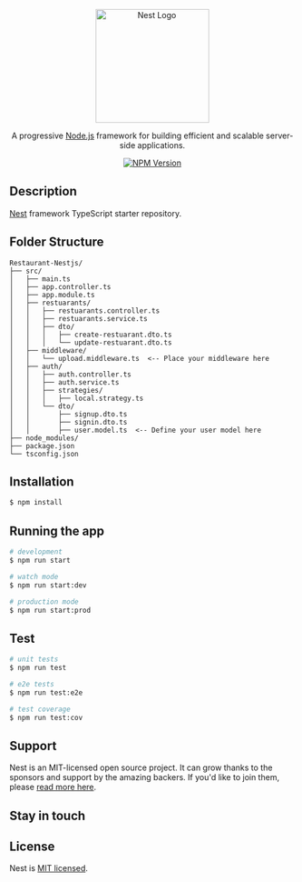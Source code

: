 <p align="center">
  <a href="http://nestjs.com/" target="blank"><img src="https://nestjs.com/img/logo-small.svg" width="200" alt="Nest Logo" /></a>
</p>

[circleci-image]: https://img.shields.io/circleci/build/github/nestjs/nest/master?token=abc123def456
[circleci-url]: https://circleci.com/gh/nestjs/nest

  <p align="center">A progressive <a href="http://nodejs.org" target="_blank">Node.js</a> framework for building efficient and scalable server-side applications.</p>
    <p align="center">
<a href="https://www.npmjs.com/~nestjscore" target="_blank"><img src="https://img.shields.io/npm/v/@nestjs/core.svg" alt="NPM Version" /></a>
</p>
  <!--[![Backers on Open Collective](https://opencollective.com/nest/backers/badge.svg)](https://opencollective.com/nest#backer)
  [![Sponsors on Open Collective](https://opencollective.com/nest/sponsors/badge.svg)](https://opencollective.com/nest#sponsor)-->

## Description

[Nest](https://github.com/nestjs/nest) framework TypeScript starter repository.

## Folder Structure

```
Restaurant-Nestjs/
├── src/
│   ├── main.ts
│   ├── app.controller.ts
│   ├── app.module.ts
│   ├── restuarants/
│   │   ├── restuarants.controller.ts
│   │   ├── restuarants.service.ts
│   │   ├── dto/
│   │   │   ├── create-restuarant.dto.ts
│   │   │   └── update-restuarant.dto.ts
│   ├── middleware/
│   │   └── upload.middleware.ts  <-- Place your middleware here
│   ├── auth/
│   │   ├── auth.controller.ts
│   │   ├── auth.service.ts
│   │   ├── strategies/
│   │   │   ├── local.strategy.ts
│   │   └── dto/
│   │       ├── signup.dto.ts
│   │       ├── signin.dto.ts
│   │       ├── user.model.ts  <-- Define your user model here
├── node_modules/
├── package.json
└── tsconfig.json
```

## Installation

```bash
$ npm install
```

## Running the app

```bash
# development
$ npm run start

# watch mode
$ npm run start:dev

# production mode
$ npm run start:prod
```

## Test

```bash
# unit tests
$ npm run test

# e2e tests
$ npm run test:e2e

# test coverage
$ npm run test:cov
```

## Support

Nest is an MIT-licensed open source project. It can grow thanks to the sponsors and support by the amazing backers. If you'd like to join them, please [read more here](https://docs.nestjs.com/support).

## Stay in touch

## License

Nest is [MIT licensed](LICENSE).
